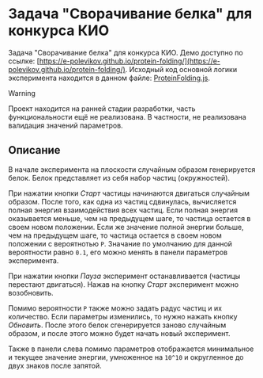 # Задача "Сворачивание белка" для конкурса КИО

Задача "Сворачивание белка" для конкурса КИО. Демо доступно по ссылке: [https://e-polevikov.github.io/protein-folding/](https://e-polevikov.github.io/protein-folding/). Исходный код основной логики эксперимента находится в данном файле: [ProteinFolding.js](https://github.com/e-polevikov/protein-folding/blob/main/src/ProteinFolding.js).

> [!WARNING]  
> Проект находится на ранней стадии разработки, часть функциональности ещё не реализована. В частности, не реализована валидация значений параметров.

## Описание

В начале эксперимента на плоскости случайным образом генерируется белок. Белок представляет из себя набор частиц (окружностей). 

При нажатии кнопки _Старт_ частицы начинаются двигаться случайным образом. После того, как одна из частиц сдвинулась, вычисляется полная энергия взаимодействия всех частиц. Если полная энергия оказывается меньше, чем на предыдущем шаге, то частица остается в своем новом положении. Если же значение полной энергии больше, чем на предыдущем шаге, то частица остается в своем новом положении с вероятнотью `P`. Значание по умолчанию для данной вероятности равно `0.1`, его можно менять в панели параметров эксперимента.

При нажатии кнопки _Пауза_ эксперимент останавливается (частицы перестают двигаться). Нажав на кнопку _Старт_ эксперимент можно возобновить.

Помимо вероятности `P` также можно задать радус частиц и их количество. Если параметры изменились, то нужно нажать кнопку _Обновить_. После этого белок сгенерируется заново случайным образом, и после этого можно будет начать новый эксперимент.

Также в панели слева помимо параметров отображается минимальное и текущее значение энергии, умноженное на `10^10` и округленное до двух знаков после запятой.
